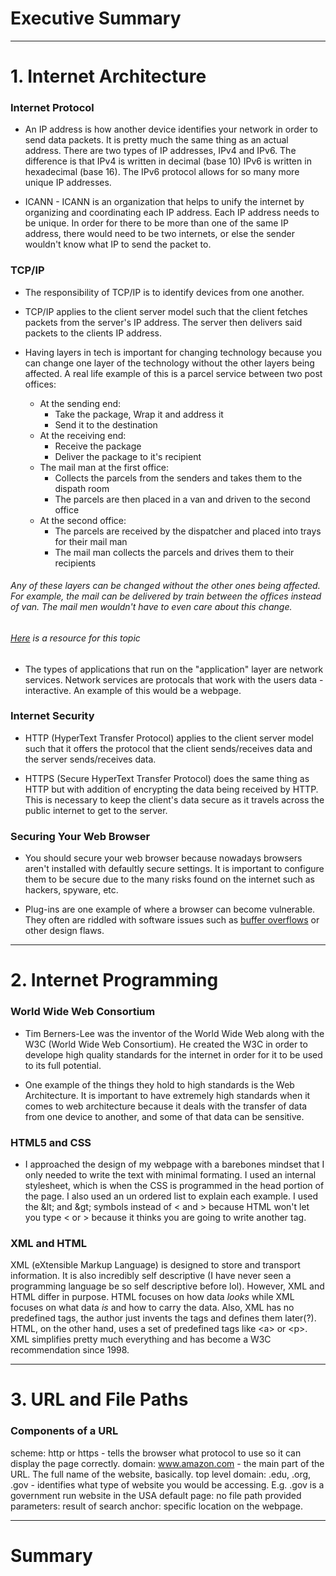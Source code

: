# Executive Summary

___

# 1. Internet Architecture
### Internet Protocol
- An IP address is how another device identifies your network in order to send data packets. It is pretty much the same thing as an actual address. There are two types of IP addresses, IPv4 and IPv6. The difference is that IPv4 is written in decimal (base 10) IPv6 is written in hexadecimal (base 16). The IPv6 protocol allows for so many more unique IP addresses.

- ICANN - ICANN is an organization that helps to unify the internet by organizing and coordinating each IP address. Each IP address needs to be unique. In order for there to be more than one of the same IP address, there would need to be two internets, or else the sender wouldn't know what IP to send the packet to.

### TCP/IP
- The responsibility of TCP/IP is to identify devices from one another.

- TCP/IP applies to the client server model such that the client fetches packets from the server's IP address. The server then delivers said packets to the clients IP address.

- Having layers in tech is important for changing technology because you can change one layer of the technology without the other layers being affected. A real life example of this is a parcel service between two post offices:
  - At the sending end:
    - Take the package, Wrap it and address it
    - Send it to the destination
  - At the receiving end: 
    - Receive the package
    - Deliver the package to it's recipient
  - The mail man at the first office:
    - Collects the parcels from the senders and takes them to the dispath room
    - The parcels are then placed in a van and driven to the second office
  - At the second office:
    - The parcels are received by the dispatcher and placed into trays for their mail man
    - The mail man collects the parcels and drives them to their recipients
###### Any of these layers can be changed without the other ones being affected. For example, the mail can be delivered by train between the offices instead of van. The mail men wouldn't have to even care about this change.
<h6><a href="http://www.steves-internet-guide.com/internet-protocol-suite-explained/">Here</a> is a resource for this topic</h6>

- The types of applications that run on the "application" layer are network services. Network services are protocals that work with the users data - interactive. An example of this would be a webpage. 

### Internet Security
- HTTP (HyperText Transfer Protocol) applies to the client server model such that it offers the protocol that the client sends/receives data and the server sends/receives data. 

- HTTPS (Secure HyperText Transfer Protocol) does the same thing as HTTP but with addition of encrypting the data being received by HTTP. This is necessary to keep the client's data secure as it travels across the public internet to get to the server.

### Securing Your Web Browser
- You should secure your web browser because nowadays browsers aren't installed with defaultly secure settings. It is important to configure them to be secure due to the many risks found on the internet such as hackers, spyware, etc.

- Plug-ins are one example of where a browser can become vulnerable. They often are riddled with software issues such as <a href="https://www.google.com/search?q=buffer+overflow&rlz=1C1CHBF_enUS864US864&oq=buffer+overflow&aqs=chrome..69i57.3894j0j7&sourceid=chrome&ie=UTF-8">buffer overflows</a> or other design flaws.
___

# 2. Internet Programming

### World Wide Web Consortium
- Tim Berners-Lee was the inventor of the World Wide Web along with the W3C (World Wide Web Consortium). He created the W3C in order to develope high quality standards for the internet in order for it to be used to its full potential. 

- One example of the things they hold to high standards is the Web Architecture. It is important to have extremely high standards when it comes to web architecture because it deals with the transfer of data from one device to another, and some of that data can be sensitive.

### HTML5 and CSS
- I approached the design of my webpage with a barebones mindset that I only needed to write the text with minimal formating. I used an internal stylesheet, which is when the CSS is programmed in the head portion of the page. I also used an un ordered list to explain each example. I used the &amp;lt; and &amp;gt; symbols instead of < and > because HTML won't let you type < or > because it thinks you are going to write another tag. 

### XML and HTML
XML (eXtensible Markup Language) is designed to store and transport information. It is also incredibly self descriptive (I have never seen a programming language be so self descriptive before lol). However, XML and HTML differ in purpose. HTML focuses on how data *looks* while XML focuses on what data *is* and how to carry the data. Also, XML has no predefined tags, the author just invents the tags and defines them later(?). HTML, on the other hand, uses a set of predefined tags like &lt;a&gt; or &lt;p&gt;. XML simplifies pretty much everything and has become a W3C recommendation since 1998.
___

# 3. URL and File Paths

### Components of a URL 
scheme: http or https - tells the browser what protocol to use so it can display the page correctly.
domain: www.amazon.com - the main part of the URL. The full name of the website, basically.
top level domain: .edu, .org, .gov - identifies what type of website you would be accessing. E.g. .gov is a government run website in the USA
default page: no file path provided
parameters: result of search
anchor: specific location on the webpage.
___
# Summary



